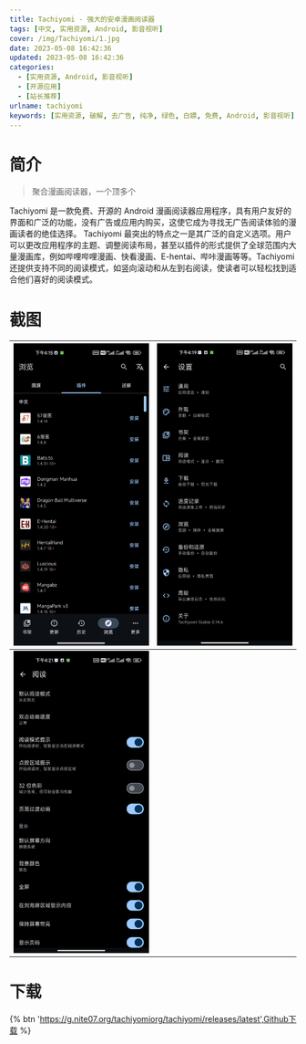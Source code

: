 ```yaml
---
title: Tachiyomi - 强大的安卓漫画阅读器
tags: [中文, 实用资源, Android, 影音视听]
cover: /img/Tachiyomi/1.jpg
date: 2023-05-08 16:42:36
updated: 2023-05-08 16:42:36
categories:
  - [实用资源, Android, 影音视听]
  - [开源应用]
  - [站长推荐]
urlname: tachiyomi
keywords: [实用资源, 破解, 去广告, 纯净, 绿色, 白嫖, 免费, Android, 影音视听]
---
```


# 简介

> 聚合漫画阅读器，一个顶多个

Tachiyomi 是一款免费、开源的 Android 漫画阅读器应用程序，具有用户友好的界面和广泛的功能，没有广告或应用内购买，这使它成为寻找无广告阅读体验的漫画读者的绝佳选择。
Tachiyomi 最突出的特点之一是其广泛的自定义选项。用户可以更改应用程序的主题、调整阅读布局，甚至以插件的形式提供了全球范围内大量漫画库，例如哔哩哔哩漫画、快看漫画、E-hentai、哔咔漫画等等。Tachiyomi 还提供支持不同的阅读模式，如竖向滚动和从左到右阅读，使读者可以轻松找到适合他们喜好的阅读模式。

# 截图

| ![](/img/Tachiyomi/2.jpg) | ![](/img/Tachiyomi/3.jpg) |
| :-----------------------: | :-----------------------: |
| ![](/img/Tachiyomi/4.jpg) |                           |

# 下载

{% btn 'https://g.nite07.org/tachiyomiorg/tachiyomi/releases/latest',Github下载 %}
